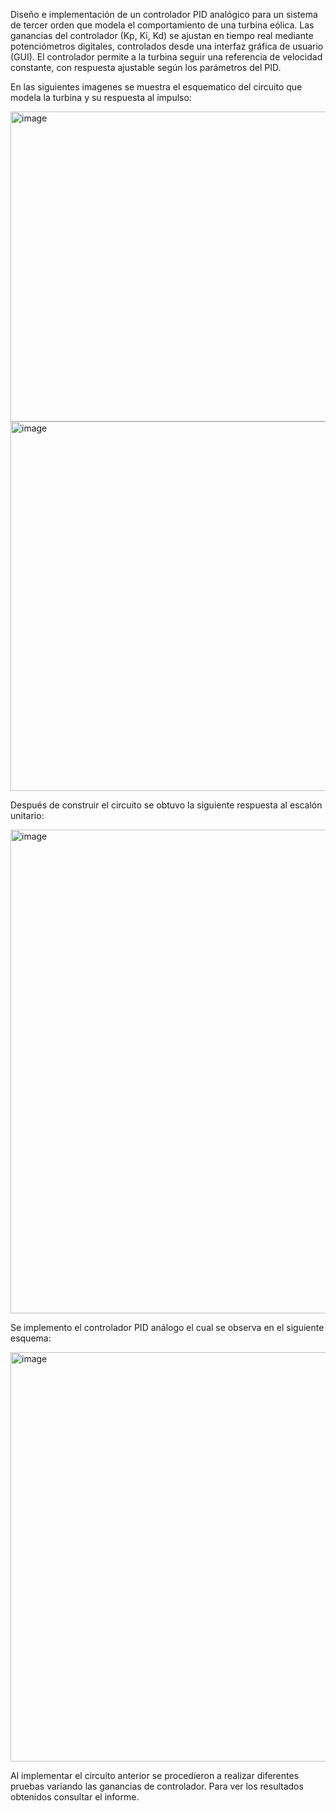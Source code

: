 Diseño e implementación de un controlador PID analógico para un sistema de tercer orden que modela el comportamiento de una turbina eólica. Las ganancias del controlador (Kp, Ki, Kd) se ajustan en tiempo real mediante potenciómetros digitales, controlados desde una interfaz gráfica de usuario (GUI). El controlador permite a la turbina seguir una referencia de velocidad constante, con respuesta ajustable según los parámetros del PID.

En las siguientes imagenes se muestra el esquematico del circuito que modela la turbina y su respuesta al impulso:

<img width="1139" height="496" alt="image" src="https://github.com/user-attachments/assets/786ff2f7-df91-4773-a5d1-4959e20bb4c3" />

<img width="1314" height="591" alt="image" src="https://github.com/user-attachments/assets/0aadc1ab-2532-4562-ac88-7f386e906aaf" />

Después de construir el circuito se obtuvo la siguiente respuesta al escalón unitario:

<img width="1292" height="774" alt="image" src="https://github.com/user-attachments/assets/c04375ca-c6c7-4471-8e2a-606786f1781c" />

Se implemento el controlador PID análogo el cual se observa en el siguiente esquema:

<img width="1682" height="655" alt="image" src="https://github.com/user-attachments/assets/68f2c725-d2ea-4642-8c64-b986d0a39cf2" />

Al implementar el circuito anterior se procedieron a realizar diferentes pruebas variando las ganancias de controlador. Para ver los resultados obtenidos consultar el informe.
